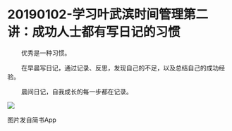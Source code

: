 
# 20190102-学习叶武滨时间管理第二讲：成功人士都有写日记的习惯

        优秀是一种习惯。  

        在早晨写日记，通过记录、反思，发现自己的不足，以及总结自己的成功经验。

        晨间日记，自我成长的每一步都在记录。  

  

![](http://upload-images.jianshu.io/upload_images/3910675-b6020d4fcda362bb.jpg?imageMogr2/auto-orient/strip%7CimageView2/2/w/1080/q/50)  

图片发自简书App
